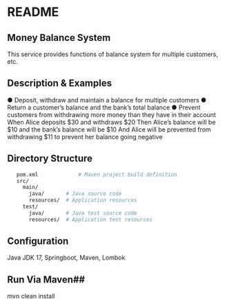 # README #

## Money Balance System ##

This service provides functions of balance system for multiple customers, etc.

## Description & Examples ##
● Deposit, withdraw and maintain a balance for multiple customers
● Return a customer’s balance and the bank’s total balance
● Prevent customers from withdrawing more money than they have in their account
When Alice deposits $30 and withdraws $20
Then Alice’s balance will be $10 and the bank’s balance will be $10
And Alice will be prevented from withdrawing $11 to prevent her balance going negative

## Directory Structure ##
```bash
   pom.xml             # Maven project build definition
   src/
     main/
       java/       # Java source code
       resources/  # Application resources
     test/
       java/       # Java test source code
       resources/  # Application test resources
```

## Configuration  ##
Java JDK 17, Springboot, Maven, Lombok

## Run Via Maven##
mvn clean install